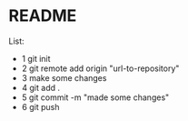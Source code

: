 # README
List:
* 1 git init
* 2 git remote add origin "url-to-repository"
* 3 make some changes
* 4 git add .
* 5 git commit -m "made some changes"
* 6 git push
